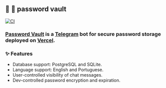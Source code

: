 ## :hamster: :closed_lock_with_key: password vault

[![CI][ci-shield]][ci-url]

### [Password Vault](https://t.me/SecurePasswordVaultBot) is a [Telegram](https://github.com/telegramdesktop) bot for secure password storage deployed on [Vercel](https://github.com/vercel).

### :sparkles: Features

- Database support: PostgreSQL and SQLite.
- Language support: English and Portuguese.
- User-controlled visibility of chat messages.
- Dev-controlled password encryption and expiration.

<!-- MARKDOWN LINKS -->

[ci-shield]: https://img.shields.io/github/actions/workflow/status/tensorush/vault-bot/ci.yml?branch=main&style=for-the-badge&logo=github&label=CI&labelColor=black
[ci-url]: https://github.com/tensorush/vault-bot/blob/main/.github/workflows/ci.yml
